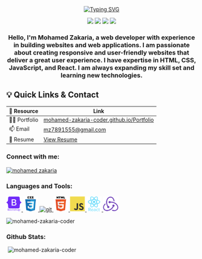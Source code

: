 <p align="center">
  <a href="https://git.io/typing-svg">
    <img src="https://readme-typing-svg.herokuapp.com?size=24&duration=4000&color=00FF99&center=true&vCenter=true&width=600&lines=Hi+👋,+I'm+Mohamed+Zakaria;Web+Developer;React+%7C+Next.js+%7C+Node.js;01001101+01011010" alt="Typing SVG" />
  </a>
</p>

<p align="center">
  <img src="https://img.shields.io/badge/💻_Coding-Always-green?style=for-the-badge&logo=linux&logoColor=white" />
  <img src="https://img.shields.io/badge/🌐_Web-Developer-blue?style=for-the-badge&logo=react&logoColor=white" />
  <img src="https://img.shields.io/badge/⚡_Learning-Next.js-purple?style=for-the-badge&logo=next.js&logoColor=white" />
  <img src="https://img.shields.io/badge/🛠️_Backend-Node.js-success?style=for-the-badge&logo=node.js&logoColor=white" />
</p>

<h3 align="center">Hello, I'm Mohamed Zakaria, a web developer with experience in building websites and web applications. I am passionate about creating responsive and user-friendly websites that deliver a great user experience. I have expertise in HTML, CSS, JavaScript, and React. I am always expanding my skill set and learning new technologies.</h3>

## 💡 Quick Links & Contact

| 🔗 Resource     | Link |
|-----------------|------|
| 👨‍💻 Portfolio   | [mohamed-zakaria-coder.github.io/Portfolio](https://mohamed-zakaria-coder.github.io/Portfolio/) |
| 📫 Email        | [mz7891555@gmail.com](mailto:mz7891555@gmail.com) |
| 📄 Resume       | [View Resume](https://docs.google.com/document/d/1Tflv3V45Y2Qh-iBjI84gM-97kG6AkkTX7qaOmE6HlJk/edit?usp=sharing) |


<h3 align="left">Connect with me:</h3>
<p align="left">
<a href="https://www.linkedin.com/in/mohamed-zakaria-b75750275/" target="_blank"><img align="center" src="https://raw.githubusercontent.com/rahuldkjain/github-profile-readme-generator/master/src/images/icons/Social/linked-in-alt.svg" alt="mohamed zakaria" height="30" width="40" /></a>
</p>

<h3 align="left">Languages and Tools:</h3>
<p align="left"> <a href="https://getbootstrap.com" target="_blank" rel="noreferrer"> <img src="https://raw.githubusercontent.com/devicons/devicon/master/icons/bootstrap/bootstrap-plain-wordmark.svg" alt="bootstrap" width="40" height="40"/> </a> <a href="https://www.w3schools.com/css/" target="_blank" rel="noreferrer"> <img src="https://raw.githubusercontent.com/devicons/devicon/master/icons/css3/css3-original-wordmark.svg" alt="css3" width="40" height="40"/> </a> <a href="https://git-scm.com/" target="_blank" rel="noreferrer"> <img src="https://www.vectorlogo.zone/logos/git-scm/git-scm-icon.svg" alt="git" width="40" height="40"/> </a> <a href="https://www.w3.org/html/" target="_blank" rel="noreferrer"> <img src="https://raw.githubusercontent.com/devicons/devicon/master/icons/html5/html5-original-wordmark.svg" alt="html5" width="40" height="40"/> </a> <a href="https://developer.mozilla.org/en-US/docs/Web/JavaScript" target="_blank" rel="noreferrer"> <img src="https://raw.githubusercontent.com/devicons/devicon/master/icons/javascript/javascript-original.svg" alt="javascript" width="40" height="40"/> </a> <a href="https://reactjs.org/" target="_blank" rel="noreferrer"> <img src="https://raw.githubusercontent.com/devicons/devicon/master/icons/react/react-original-wordmark.svg" alt="react" width="40" height="40"/> </a> <a href="https://redux.js.org" target="_blank" rel="noreferrer"> <img src="https://raw.githubusercontent.com/devicons/devicon/master/icons/redux/redux-original.svg" alt="redux" width="40" height="40"/> </a> </p>

<p><img  src="https://github-readme-stats.vercel.app/api/top-langs?username=mohamed-zakaria-coder&show_icons=true&theme=synthwave&locale=en&layout=compact" alt="mohamed-zakaria-coder" /></p>

<h3>Github Stats:</h3>
<p>&nbsp;<img  src="https://github-readme-stats.vercel.app/api?username=mohamed-zakaria-coder&show_icons=true&locale=en&count_private=true&include_all_commits=true&theme=synthwave" alt="mohamed-zakaria-coder" /></p>
